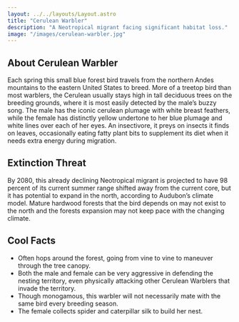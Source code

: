 ```yaml
---
layout: ../../layouts/Layout.astro
title: "Cerulean Warbler"
description: "A Neotropical migrant facing significant habitat loss."
image: "/images/cerulean-warbler.jpg"
---
```


## About Cerulean Warbler
Each spring this small blue forest bird travels from the northern Andes mountains to the eastern United States to breed. More of a treetop bird than most warblers, the Cerulean usually stays high in tall deciduous trees on the breeding grounds, where it is most easily detected by the male’s buzzy song. The male has the iconic cerulean plumage with white breast feathers, while the female has distinctly yellow undertone to her blue plumage and white lines over each of her eyes. An insectivore, it preys on insects it finds on leaves, occasionally eating fatty plant bits to supplement its diet when it needs extra energy during migration.

## Extinction Threat
By 2080, this already declining Neotropical migrant is projected to have 98 percent of its current summer range shifted away from the current core, but it has potential to expand in the north, according to Audubon’s climate model. Mature hardwood forests that the bird depends on may not exist to the north and the forests expansion may not keep pace with the changing climate.

## Cool Facts
- Often hops around the forest, going from vine to vine to maneuver through the tree canopy.
- Both the male and female can be very aggressive in defending the nesting territory, even physically attacking other Cerulean Warblers that invade the territory.
- Though monogamous, this warbler will not necessarily mate with the same bird every breeding season.
- The female collects spider and caterpillar silk to build her nest.

